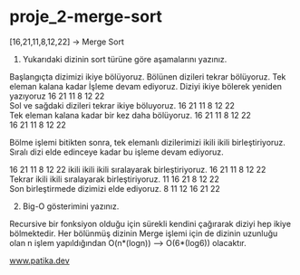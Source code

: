 # proje_2-merge-sort
[16,21,11,8,12,22] -> Merge Sort

1. Yukarıdaki dizinin sort türüne göre aşamalarını yazınız.

Başlangıçta dizimizi ikiye bölüyoruz. Bölünen dizileri tekrar bölüyoruz. Tek eleman kalana kadar İşleme devam ediyoruz.
Diziyi ikiye bölerek yeniden yazıyoruz				16	21	11	8	12	22			
Sol ve sağdaki dizileri tekrar ikiye böluyoruz.			16	21	11			8	12	22		
Tek eleman kalana kadar bir kez daha bölüyoruz.		16	21		11			8		12	22	
16		21		11			8		12		22

Bölme işlemi bitikten sonra, tek elemanlı dizilerimizi ikili ikili birleştiriyoruz. Sıralı dizi elde edinceye kadar bu işleme devam ediyoruz.

16		21		11			8		12		22
ikili ikili ikili sıralayarak birleştiriyoruz.		16	21		11			8		12	22	
Tekrar ikili ikili sıralayarak birleştiriyoruz.			11	16	21			8	12	22		
Son birleştirmede dizimizi elde ediyoruz.				8	11	12	16	21	22			

2. Big-O gösterimini yazınız.

Recursive bir fonksiyon olduğu için sürekli kendini çağırarak diziyi hep ikiye bölmektedir. Her bölünmüş dizinin Merge işlemi için de dizinin uzunluğu olan n işlem yapıldığından O(n*(logn)) --> O(6*(log6)) olacaktır.

www.patika.dev
